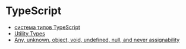 # TypeScript

- [система типов TypeScript](./type-system.md)
- [Utility Types](https://www.typescriptlang.org/docs/handbook/utility-types.html)
- [Any, unknown, object, void, undefined, null, and never assignability](https://www.typescriptlang.org/docs/handbook/type-compatibility.html#any-unknown-object-void-undefined-null-and-never-assignability)

